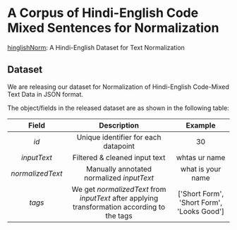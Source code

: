# A Corpus of Hindi-English Code Mixed Sentences for Normalization
[hinglishNorm](https://github.com/piyushmakhija5/hinglishNorm/tree/master/dataset): A Hindi-English Dataset for Text Normalization

## Dataset

We are releasing our dataset for Normalization of Hindi-English Code-Mixed Text Data in JSON format.

The object/fields in the released dataset are as shown in the following table:

| Field  | Description | Example |
| :----: |:-----------:| :-----: |
| *id*    | Unique identifier for each datapoint | 30 |
| *inputText*   | Filtered & cleaned input text | whtas ur name |
| *normalizedText* | Manually annotated normalized *inputText* | what is your name |
| *tags* | We get *normalizedText* from *inputText* after applying transformation according to the tags | ['Short Form', 'Short Form', 'Looks Good'] |
